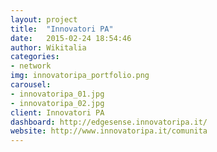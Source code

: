 ```yaml
---
layout: project
title:  "Innovatori PA"
date:   2015-02-24 18:54:46
author: Wikitalia
categories:
- network
img: innovatoripa_portfolio.png
carousel:
- innovatoripa_01.jpg
- innovatoripa_02.jpg
client: Innovatori PA
dashboard: http://edgesense.innovatoripa.it/
website: http://www.innovatoripa.it/comunita
---
```

